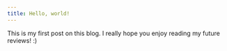 ```yaml
---
title: Hello, world!
---
```


This is my first post on this blog. I really hope you enjoy reading my future reviews! :)
